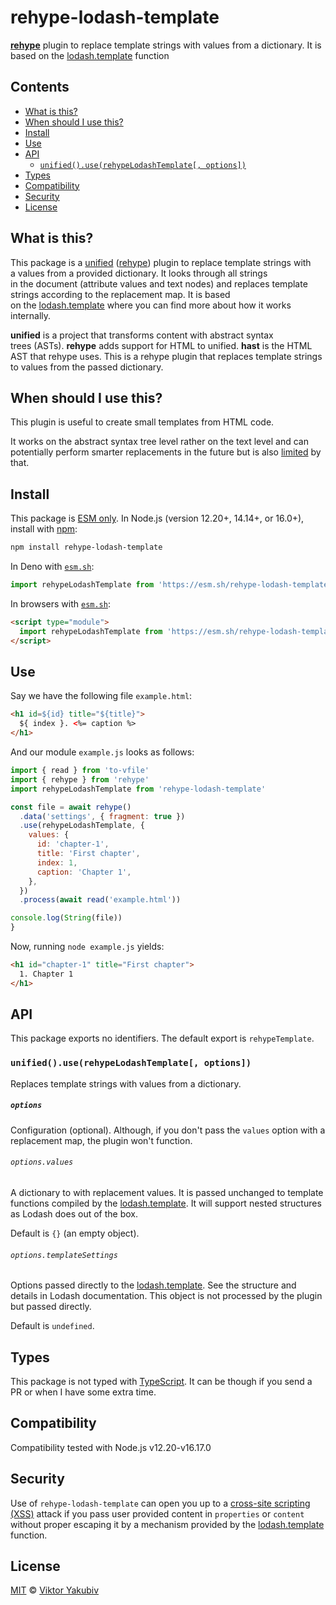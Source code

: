 # rehype-lodash-template

**[rehype][]** plugin to replace template strings
with values from a dictionary.
It is based on the [lodash.template][] function

## Contents

* [What is this?](#what-is-this)
* [When should I use this?](#when-should-i-use-this)
* [Install](#install)
* [Use](#use)
* [API](#api)
  * [`unified().use(rehypeLodashTemplate[, options])`](#unifieduserehypelodashtemplate-options)
* [Types](#types)
* [Compatibility](#compatibility)
* [Security](#security)
* [License](#license)

## What is this?

This package is a [unified][] ([rehype][]) plugin
to replace template strings with a values
from a provided dictionary.
It looks through all strings
in the document (attribute values and text nodes)
and replaces template strings according to the replacement map.
It is based on the [lodash.template][]
where you can find more about how it works internally.

**unified** is a project that transforms content
with abstract syntax trees (ASTs).
**rehype** adds support for HTML to unified.
**hast** is the HTML AST that rehype uses.
This is a rehype plugin
that replaces template strings to values
from the passed dictionary.

## When should I use this?

This plugin is useful to create small templates from HTML code.

It works on the abstract syntax tree level rather on the text level
and can potentially perform smarter replacements in the future
but is also [limited][limitation-test] by that.

## Install

This package is [ESM only][esm-only].
In Node.js (version 12.20+, 14.14+, or 16.0+), install with [npm][]:

```sh
npm install rehype-lodash-template
```

In Deno with [`esm.sh`][esmsh]:

```js
import rehypeLodashTemplate from 'https://esm.sh/rehype-lodash-template@0.1'
```

In browsers with [`esm.sh`][esmsh]:

```html
<script type="module">
  import rehypeLodashTemplate from 'https://esm.sh/rehype-lodash-template@0.1?bundle'
</script>
```

## Use

Say we have the following file `example.html`:

```html
<h1 id=${id} title="${title}">
  ${ index }. <%= caption %>
</h1>
```

And our module `example.js` looks as follows:

```js
import { read } from 'to-vfile'
import { rehype } from 'rehype'
import rehypeLodashTemplate from 'rehype-lodash-template'

const file = await rehype()
  .data('settings', { fragment: true })
  .use(rehypeLodashTemplate, {
    values: {
      id: 'chapter-1',
      title: 'First chapter',
      index: 1,
      caption: 'Chapter 1',
    },
  })
  .process(await read('example.html'))

console.log(String(file))
}
```

Now, running `node example.js` yields:

```html
<h1 id="chapter-1" title="First chapter">
  1. Chapter 1
</h1>
```

## API

This package exports no identifiers.
The default export is `rehypeTemplate`.

### `unified().use(rehypeLodashTemplate[, options])`

Replaces template strings with values from a dictionary.

##### `options`

Configuration (optional).
Although, if you don't pass the `values` option with a replacement map,
the plugin won't function.

###### `options.values`

A dictionary to with replacement values.
It is passed unchanged to template functions
compiled by the [lodash.template][].
It will support nested structures as Lodash does out of the box.

Default is `{}` (an empty object).

###### `options.templateSettings`

Options passed directly to the [lodash.template][].
See the structure and details in Lodash documentation.
This object is not processed by the plugin
but passed directly.

Default is `undefined`.

## Types

This package is not typed with [TypeScript][].
It can be though if you send a PR or when I have some extra time.

## Compatibility

Compatibility tested with Node.js v12.20-v16.17.0

## Security

Use of `rehype-lodash-template` can open you up to a
[cross-site scripting (XSS)][xss] attack if you pass user provided content in
`properties` or `content`
without proper escaping it by a mechanism
provided by the [lodash.template][] function.

## License

[MIT](./LICENSE) © [Viktor Yakubiv](https://yakubiv.com)


<!-- Definitions -->

[npm]: https://docs.npmjs.com/cli/install

[esmsh]: https://esm.sh

[esm-only]: https://gist.github.com/sindresorhus/a39789f98801d908bbc7ff3ecc99d99c

[typescript]: https://www.typescriptlang.org

[unified]: https://github.com/unifiedjs/unified

[rehype]: https://github.com/rehypejs/rehype

[xss]: https://en.wikipedia.org/wiki/Cross-site_scripting

[limitation-test]: ./test.js#L63

[lodash.template]: https://www.npmjs.com/package/lodash.template
